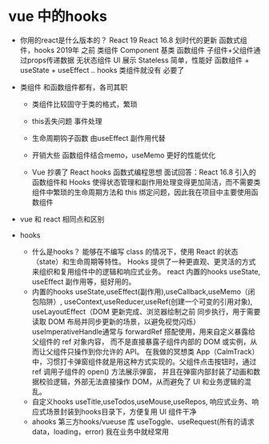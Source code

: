 # vue 中的hooks
- 你用的react是什么版本的？
    React 19
    React 16.8 划时代的更新 函数式组件，hooks 2019年
    之前 类组件 Component 基类
    函数组件 子组件+父组件通过props传递数据 无状态组件
    UI 展示 Stateless 简单，性能好 
    函数组件 + useState + useEffect .. hooks 类组件就没有
    必要了

- 类组件
    和函数组件都有，各司其职
    - 类组件比较固守于类的格式，繁琐
    - this丢失问题 事件处理
    - 生命周期钩子函数 由useEffect 副作用代替
    - 开销大些 函数组件结合memo，useMemo 更好的性能优化

    - Vue 抄袭了 React
        hooks 函数式编程思想
面试回答：React 16.8 引入的函数组件和 Hooks 使得状态管理和副作用处理变得更加简洁，而不需要类组件中繁琐的生命周期方法和 this 绑定问题，因此我在项目中主要使用函数组件

- vue 和 react 相同点和区别
- hooks 
    - 什么是hooks？
        能够在不编写 class 的情况下，使用 React 的状态（state）和生命周期等特性。
        Hooks 提供了一种更直观、更灵活的方式来组织和复用组件中的逻辑和响应式业务。
        react 内置的hooks useState, useEffect 副作用等，挺好用的。
    - 内置的hooks
        useState,useEffect(副作用),useCallback,useMemo（闭包陷阱）,
        useContext,useReducer,useRef(创建一个可变的引用对象),
        useLayoutEffect（DOM 更新完成、浏览器绘制之前 同步执行，用于需要读取 DOM 布局并同步更新的场景，以避免视觉闪烁）
        useImperativeHandle通常与 forwardRef 搭配使用，用来自定义暴露给父组件的 ref 对象内容，
        而不是直接暴露子组件内部的 DOM 或实例，从而让父组件只操作到你允许的 API。
        在我做的冥想类 App（CalmTrack）中，习惯打卡弹窗组件就是用这种方式实现的。父组件点击按钮时，通过 ref 调用子组件的 open() 方法展示弹窗，
        并且在弹窗内部封装了动画和数据校验逻辑，外部无法直接操作 DOM，从而避免了 UI 和业务逻辑的混乱。
    - 自定义hooks
        useTitle,useTodos,useMouse,useRepos,
        响应式业务、响应式场景封装到hooks目录下，方便复用
        UI 组件干净
   - ahooks 第三方hooks/vueuse 库
        useToggle、useRequest(所有的请求 data，loading，error) 我在业务中就经常用